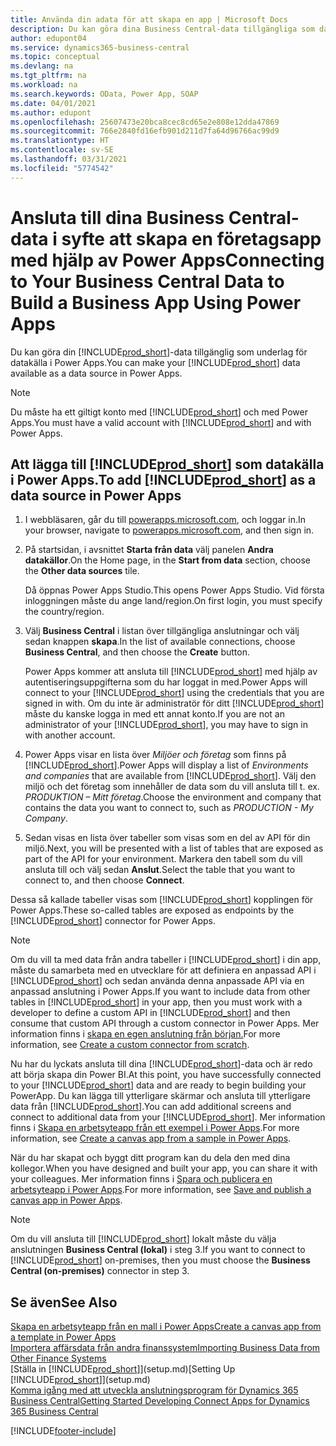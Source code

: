 ```yaml
---
title: Använda din adata för att skapa en app | Microsoft Docs
description: Du kan göra dina Business Central-data tillgängliga som datakälla och ange en OData-URL för dina webbtjänster för att skapa en företagsapp med Power Apps.
author: edupont04
ms.service: dynamics365-business-central
ms.topic: conceptual
ms.devlang: na
ms.tgt_pltfrm: na
ms.workload: na
ms.search.keywords: OData, Power App, SOAP
ms.date: 04/01/2021
ms.author: edupont
ms.openlocfilehash: 25607473e20bca8cec8cd65e2e808e12dda47869
ms.sourcegitcommit: 766e2840fd16efb901d211d7fa64d96766ac99d9
ms.translationtype: HT
ms.contentlocale: sv-SE
ms.lasthandoff: 03/31/2021
ms.locfileid: "5774542"
---
```

# <a name="connecting-to-your-business-central-data-to-build-a-business-app-using-power-apps"></a><span data-ttu-id="a22ef-103">Ansluta till dina Business Central-data i syfte att skapa en företagsapp med hjälp av Power Apps</span><span class="sxs-lookup"><span data-stu-id="a22ef-103">Connecting to Your Business Central Data to Build a Business App Using Power Apps</span></span>

<span data-ttu-id="a22ef-104">Du kan göra din [!INCLUDE[prod_short](includes/prod_short.md)]-data tillgänglig som underlag för datakälla i Power Apps.</span><span class="sxs-lookup"><span data-stu-id="a22ef-104">You can make your [!INCLUDE[prod_short](includes/prod_short.md)] data available as a data source in Power Apps.</span></span>  

> [!NOTE]  
> <span data-ttu-id="a22ef-105">Du måste ha ett giltigt konto med [!INCLUDE[prod_short](includes/prod_short.md)] och med Power Apps.</span><span class="sxs-lookup"><span data-stu-id="a22ef-105">You must have a valid account with [!INCLUDE[prod_short](includes/prod_short.md)] and with Power Apps.</span></span>  

## <a name="to-add-prod_short-as-a-data-source-in-power-apps"></a><span data-ttu-id="a22ef-106">Att lägga till [!INCLUDE[prod_short](includes/prod_short.md)] som datakälla i Power Apps.</span><span class="sxs-lookup"><span data-stu-id="a22ef-106">To add [!INCLUDE[prod_short](includes/prod_short.md)] as a data source in Power Apps</span></span>

1. <span data-ttu-id="a22ef-107">I webbläsaren, går du till [powerapps.microsoft.com](https://powerapps.microsoft.com/), och loggar in.</span><span class="sxs-lookup"><span data-stu-id="a22ef-107">In your browser, navigate to [powerapps.microsoft.com](https://powerapps.microsoft.com/), and then sign in.</span></span>
2. <span data-ttu-id="a22ef-108">På startsidan, i avsnittet **Starta från data** välj panelen **Andra datakällor**.</span><span class="sxs-lookup"><span data-stu-id="a22ef-108">On the Home page, in the **Start from data** section, choose the **Other data sources** tile.</span></span>  

    <span data-ttu-id="a22ef-109">Då öppnas Power Apps Studio.</span><span class="sxs-lookup"><span data-stu-id="a22ef-109">This opens Power Apps Studio.</span></span> <span data-ttu-id="a22ef-110">Vid första inloggningen måste du ange land/region.</span><span class="sxs-lookup"><span data-stu-id="a22ef-110">On first login, you must specify the country/region.</span></span>  
3. <span data-ttu-id="a22ef-111">Välj **Business Central** i listan över tillgängliga anslutningar och välj sedan knappen **skapa**.</span><span class="sxs-lookup"><span data-stu-id="a22ef-111">In the list of available connections, choose **Business Central**, and then choose the **Create** button.</span></span>

    <span data-ttu-id="a22ef-112">Power Apps kommer att ansluta till [!INCLUDE[prod_short](includes/prod_short.md)] med hjälp av autentiseringsuppgifterna som du har loggat in med.</span><span class="sxs-lookup"><span data-stu-id="a22ef-112">Power Apps will connect to your [!INCLUDE[prod_short](includes/prod_short.md)] using the credentials that you are signed in with.</span></span> <span data-ttu-id="a22ef-113">Om du inte är administratör för ditt [!INCLUDE[prod_short](includes/prod_short.md)] måste du kanske logga in med ett annat konto.</span><span class="sxs-lookup"><span data-stu-id="a22ef-113">If you are not an administrator of your [!INCLUDE[prod_short](includes/prod_short.md)], you may have to sign in with another account.</span></span>  

4. <span data-ttu-id="a22ef-114">Power Apps visar en lista över *Miljöer och företag* som finns på [!INCLUDE[prod_short](includes/prod_short.md)].</span><span class="sxs-lookup"><span data-stu-id="a22ef-114">Power Apps will display a list of *Environments and companies* that are available from [!INCLUDE[prod_short](includes/prod_short.md)].</span></span> <span data-ttu-id="a22ef-115">Välj den miljö och det företag som innehåller de data som du vill ansluta till t. ex. *PRODUKTION – Mitt företag*.</span><span class="sxs-lookup"><span data-stu-id="a22ef-115">Choose the environment and company that contains the data you want to connect to, such as *PRODUCTION - My Company*.</span></span>  

5. <span data-ttu-id="a22ef-116">Sedan visas en lista över tabeller som visas som en del av API för din miljö.</span><span class="sxs-lookup"><span data-stu-id="a22ef-116">Next, you will be presented with a list of tables that are exposed as part of the API for your environment.</span></span> <span data-ttu-id="a22ef-117">Markera den tabell som du vill ansluta till och välj sedan **Anslut**.</span><span class="sxs-lookup"><span data-stu-id="a22ef-117">Select the table that you want to connect to, and then choose **Connect**.</span></span>

<span data-ttu-id="a22ef-118">Dessa så kallade tabeller visas som [!INCLUDE[prod_short](includes/prod_short.md)] kopplingen för Power Apps.</span><span class="sxs-lookup"><span data-stu-id="a22ef-118">These so-called tables are exposed as endpoints by the [!INCLUDE[prod_short](includes/prod_short.md)] connector for Power Apps.</span></span>  

> [!NOTE]
> <span data-ttu-id="a22ef-119">Om du vill ta med data från andra tabeller i [!INCLUDE[prod_short](includes/prod_short.md)] i din app, måste du samarbeta med en utvecklare för att definiera en anpassad API i [!INCLUDE[prod_short](includes/prod_short.md)] och sedan använda denna anpassade API via en anpassad anslutning i Power Apps.</span><span class="sxs-lookup"><span data-stu-id="a22ef-119">If you want to include data from other tables in [!INCLUDE[prod_short](includes/prod_short.md)] in your app, then you must work with a developer to define a custom API in [!INCLUDE[prod_short](includes/prod_short.md)] and then consume that custom API through a custom connector in Power Apps.</span></span> <span data-ttu-id="a22ef-120">Mer information finns i [skapa en egen anslutning från början.](/connectors/custom-connectors/define-blank)</span><span class="sxs-lookup"><span data-stu-id="a22ef-120">For more information, see [Create a custom connector from scratch](/connectors/custom-connectors/define-blank).</span></span>  

<span data-ttu-id="a22ef-121">Nu har du lyckats ansluta till dina [!INCLUDE[prod_short](includes/prod_short.md)]-data och är redo att börja skapa din Power BI.</span><span class="sxs-lookup"><span data-stu-id="a22ef-121">At this point, you have successfully connected to your [!INCLUDE[prod_short](includes/prod_short.md)] data and are ready to begin building your PowerApp.</span></span> <span data-ttu-id="a22ef-122">Du kan lägga till ytterligare skärmar och ansluta till ytterligare data från [!INCLUDE[prod_short](includes/prod_short.md)].</span><span class="sxs-lookup"><span data-stu-id="a22ef-122">You can add additional screens and connect to additional data from your [!INCLUDE[prod_short](includes/prod_short.md)].</span></span> <span data-ttu-id="a22ef-123">Mer information finns i [Skapa en arbetsyteapp från ett exempel i Power Apps](/powerapps/maker/canvas-apps/open-and-run-a-sample-app).</span><span class="sxs-lookup"><span data-stu-id="a22ef-123">For more information, see [Create a canvas app from a sample in Power Apps](/powerapps/maker/canvas-apps/open-and-run-a-sample-app).</span></span>  

<span data-ttu-id="a22ef-124">När du har skapat och byggt ditt program kan du dela den med dina kollegor.</span><span class="sxs-lookup"><span data-stu-id="a22ef-124">When you have designed and built your app, you can share it with your colleagues.</span></span> <span data-ttu-id="a22ef-125">Mer information finns i [Spara och publicera en arbetsyteapp i Power Apps](/powerapps/maker/canvas-apps/save-publish-app).</span><span class="sxs-lookup"><span data-stu-id="a22ef-125">For more information, see [Save and publish a canvas app in Power Apps](/powerapps/maker/canvas-apps/save-publish-app).</span></span>  

> [!NOTE]
> <span data-ttu-id="a22ef-126">Om du vill ansluta till [!INCLUDE[prod_short](includes/prod_short.md)] lokalt måste du välja anslutningen **Business Central (lokal)** i steg 3.</span><span class="sxs-lookup"><span data-stu-id="a22ef-126">If you want to connect to [!INCLUDE[prod_short](includes/prod_short.md)] on-premises, then you must choose the **Business Central (on-premises)** connector in step 3.</span></span>  

## <a name="see-also"></a><span data-ttu-id="a22ef-127">Se även</span><span class="sxs-lookup"><span data-stu-id="a22ef-127">See Also</span></span>

[<span data-ttu-id="a22ef-128">Skapa en arbetsyteapp från en mall i Power Apps</span><span class="sxs-lookup"><span data-stu-id="a22ef-128">Create a canvas app from a template in Power Apps</span></span>](/powerapps/maker/canvas-apps/get-started-test-drive)  
[<span data-ttu-id="a22ef-129">Importera affärsdata från andra finanssystem</span><span class="sxs-lookup"><span data-stu-id="a22ef-129">Importing Business Data from Other Finance Systems</span></span>](across-import-data-configuration-packages.md)  
<span data-ttu-id="a22ef-130">[Ställa in [!INCLUDE[prod_short](includes/prod_short.md)]](setup.md)</span><span class="sxs-lookup"><span data-stu-id="a22ef-130">[Setting Up [!INCLUDE[prod_short](includes/prod_short.md)]](setup.md)</span></span>  
[<span data-ttu-id="a22ef-131">Komma igång med att utveckla anslutningsprogram för Dynamics 365 Business Central</span><span class="sxs-lookup"><span data-stu-id="a22ef-131">Getting Started Developing Connect Apps for Dynamics 365 Business Central</span></span>](/dynamics365/business-central/dev-itpro/developer/devenv-develop-connect-apps)  


[!INCLUDE[footer-include](includes/footer-banner.md)]
